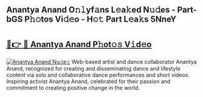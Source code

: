 ## Anantya Anand O𝚗𝚕yf𝚊ns L𝚎a𝚔ed N𝚞𝚍es - Part-bGS P𝚑𝚘tos Vi𝚍𝚎o - H𝚘𝚝 Part L𝚎a𝚔s 5NneY

# <h2><a href="http://kfeolx.oniu.top/?m=Anantya+Anand">🔗👉 🔴 Anantya Anand P𝚑ot𝚘𝚜 V𝚒d𝚎o</a></h2>

[![Anantya Anand Nu𝚍e𝚜](https://i.imgur.com/0qMVB7G.gif)](http://kfeolx.oniu.top/?m=Anantya+Anand)
Web-based artist and dance collaborator Anantya Anand, recognized for creating and disseminating dance and lifestyle content via solo and collaborative dance performances and short videos. Inspiring activist Anantya Anand, celebrated for their passion and commitment to creating positive change in the world.  

